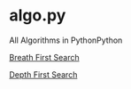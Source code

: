 # algo.py
All Algorithms in PythonPython

[Breath First Search](bfs.md)

[Depth First Search](dfs.md)
